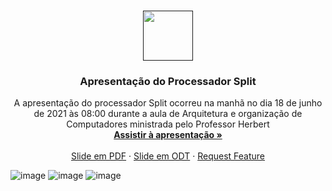 

<!-- PROJECT LOGO -->
<br />
<p align="center">
  <a href="">
    <img src="https://user-images.githubusercontent.com/49700354/114078715-a61b2f00-987f-11eb-8eef-6fd7cfc17d33.png" alt="" width="80" height="80">
  </a>

  <h3 align="center">Apresentação do Processador Split</h3>

  <p align="center">
    A apresentação do processador Split ocorreu na manhã no dia 18 de junho de 2021 às 08:00 durante a aula de Arquitetura e organização de Computadores ministrada pelo Professor Herbert
    <br />
    <a href=""><strong>Assistir à apresentação »</strong></a>
    <br />
    <br />
    <a href="https://github.com/karengiovanna/AOC_KarenGiovanna_JoaoPaulo_UFRR2020/blob/main/apresenta%C3%A7%C3%A3o/Apresenta%C3%A7%C3%A3o%20Split.pdf">Slide em PDF</a>
    ·
    <a href="">Slide em ODT</a>
    ·
    <a href="">Request Feature</a>
  </p>
</p>


![image](https://user-images.githubusercontent.com/49700354/118651731-daa1d500-b7b3-11eb-9be5-e4bdf2b370d9.png)
![image](https://user-images.githubusercontent.com/49700354/118651794-e68d9700-b7b3-11eb-87e3-409c2726baa0.png)
![image](https://user-images.githubusercontent.com/49700354/118652060-310f1380-b7b4-11eb-8723-da14cabcfcf0.png)
